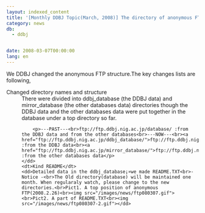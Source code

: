 ```yaml
---
layout: indexed_content
title: '[Monthly DDBJ Topic(March, 2008)] The directory of anonymous FTP was changed '
category: news
db:
  - ddbj


date: 2008-03-07T00:00:00
lang: en
---
```


We DDBJ changed the anonymous FTP structure.The key changes lists are following,<br>

<dl class="square">
    <dt>Changed directory names and structure</dt>
    <dd>There were divided into ddbj_database (the DDBJ data) and mirror_database (the other databases data) directories though the DDBJ data and the other databases data were put together in the database under a top directory so far.

        <p>---PAST---<br>ftp://ftp.ddbj.nig.ac.jp/database/ :from the DDBJ data and from the other databases<br>---NOW---<br><a href="ftp://ftp.ddbj.nig.ac.jp/ddbj_database/">ftp://ftp.ddbj.nig.ac.jp/ddbj_database/</a> :from the DDBJ data<br><a href="ftp://ftp.ddbj.nig.ac.jp/mirror_database/">ftp://ftp.ddbj.nig.ac.jp/mirror_database/</a> :from the other databases data</p>
    </dd>
    <dt>Kind README</dt>
    <dd>Detailed data in the ddbj_database¡¤we made README.TXT<br>- Notice -<br>The Old directory(database) will be maintained one month. When regularaly watch, please change to the new directories.<br>Pict1. A top position of anonymous FTP(2008.2.26)<br><img src="/images/news/ftp080307.gif"><br>Pict2. A part of README.TXT<br><img src="/images/news/ftp080307-2.gif"></dd>
</dl>
